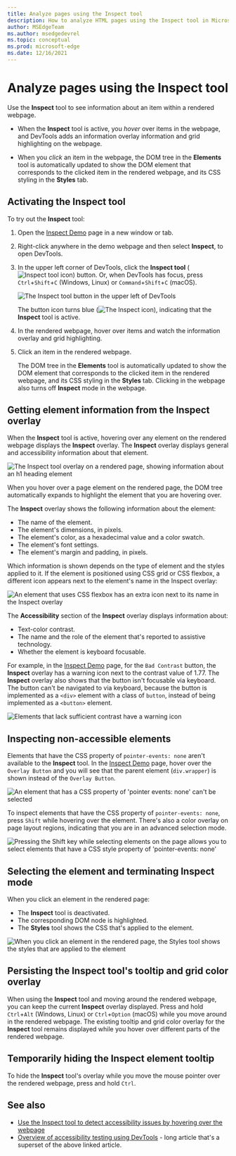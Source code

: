 ```yaml
---
title: Analyze pages using the Inspect tool
description: How to analyze HTML pages using the Inspect tool in Microsoft Edge DevTools.
author: MSEdgeTeam
ms.author: msedgedevrel
ms.topic: conceptual
ms.prod: microsoft-edge
ms.date: 12/16/2021
---
```

# Analyze pages using the Inspect tool

Use the **Inspect** tool to see information about an item within a rendered webpage.

* When the **Inspect** tool is active, you _hover_ over items in the webpage, and DevTools adds an information overlay information and grid highlighting on the webpage.

* When you _click_ an item in the webpage, the DOM tree in the **Elements** tool is automatically updated to show the DOM element that corresponds to the clicked item in the rendered webpage, and its CSS styling in the **Styles** tab.


<!-- ====================================================================== -->
## Activating the Inspect tool

To try out the **Inspect** tool:

1. Open the [Inspect Demo](https://microsoftedge.github.io/Demos/devtools-inspect) page in a new window or tab.

1. Right-click anywhere in the demo webpage and then select **Inspect**, to open DevTools.

1. In the upper left corner of DevTools, click the **Inspect tool** (![Inspect tool icon](../media/inspect-tool-icon-light-theme.png)) button.  Or, when DevTools has focus, press `Ctrl`+`Shift`+`C` (Windows, Linux) or `Command`+`Shift`+`C` (macOS).

   ![The Inspect tool button in the upper left of DevTools](images/inspect-tool-button.msft.png)

   The button icon turns blue (![The Inspect icon](../media/inspect-tool-icon-blue-light-theme.png)), indicating that the **Inspect** tool is active.

1. In the rendered webpage, hover over items and watch the information overlay and grid highlighting.

1. Click an item in the rendered webpage.

   The DOM tree in the **Elements** tool is automatically updated to show the DOM element that corresponds to the clicked item in the rendered webpage, and its CSS styling in the **Styles** tab.  Clicking in the webpage also turns off **Inspect** mode in the webpage.


<!-- ====================================================================== -->
## Getting element information from the Inspect overlay

When the **Inspect** tool is active, hovering over any element on the rendered webpage displays the **Inspect** overlay.  The **Inspect** overlay displays general and accessibility information about that element.

![The Inspect tool overlay on a rendered page, showing information about an `h1` heading element](images/inspect-tool-padding-margin.msft.png)

When you hover over a page element on the rendered page, the DOM tree automatically expands to highlight the element that you are hovering over.

The **Inspect** overlay shows the following information about the element:

* The name of the element.
* The element's dimensions, in pixels.
* The element's color, as a hexadecimal value and a color swatch.
* The element's font settings.
* The element's margin and padding, in pixels.

Which information is shown depends on the type of element and the styles applied to it.  If the element is positioned using CSS grid or CSS flexbox, a different icon appears next to the element's name in the Inspect overlay:

![An element that uses CSS flexbox has an extra icon next to its name in the Inspect overlay](images/inspect-tool-flexbox-element.msft.png)

The **Accessibility** section of the **Inspect** overlay displays information about:

* Text-color contrast.
* The name and the role of the element that's reported to assistive technology.
* Whether the element is keyboard focusable.

For example, in the [Inspect Demo](https://microsoftedge.github.io/Demos/devtools-inspect) page, for the `Bad Contrast` button, the **Inspect** overlay has a warning icon next to the contrast value of 1.77.  The **Inspect** overlay also shows that the button isn't focusable via keyboard.  The button can't be navigated to via keyboard, because the button is implemented as a `<div>` element with a class of `button`, instead of being implemented as a `<button>` element.

![Elements that lack sufficient contrast have a warning icon](images/inspect-tool-bad-contrast.msft.png)


<!-- ====================================================================== -->
## Inspecting non-accessible elements

Elements that have the CSS property of `pointer-events: none` aren't available to the **Inspect** tool.  In the [Inspect Demo](https://microsoftedge.github.io/Demos/devtools-inspect) page, hover over the `Overlay Button` and you will see that the parent element (`div.wrapper`) is shown instead of the `Overlay Button`.

![An element that has a CSS property of 'pointer events: none' can't be selected](images/inspect-tool-element-element-without-pointer-events.msft.png)

To inspect elements that have the CSS property of `pointer-events: none`, press `Shift` while hovering over the element.  There's also a color overlay on page layout regions, indicating that you are in an advanced selection mode.

![Pressing the Shift key while selecting elements on the page allows you to select elements that have a CSS style property of 'pointer-events: none'](images/inspect-tool-with-shift.msft.png)


<!-- ====================================================================== -->
## Selecting the element and terminating Inspect mode

When you click an element in the rendered page:

*  The **Inspect** tool is deactivated.
*  The corresponding DOM node is highlighted.
*  The **Styles** tool shows the CSS that's applied to the element.

![When you click an element in the rendered page, the Styles tool shows the styles that are applied to the element](images/inspect-tool-highlighted-styles.msft.png)


<!-- ====================================================================== -->
## Persisting the Inspect tool's tooltip and grid color overlay
<!-- keep sync'd:
* [Persisting the Inspect tool's tooltip and grid color overlay](../accessibility/navigation.md#persisting-the-inspect-tools-tooltip-and-grid-color-overlay) in _Navigate DevTools with assistive technology_ -->

When using the **Inspect** tool and moving around the rendered webpage, you can keep the current **Inspect** overlay displayed.  Press and hold `Ctrl`+`Alt` (Windows, Linux) or `Ctrl`+`Option` (macOS) while you move around in the rendered webpage.  The existing tooltip and grid color overlay for the **Inspect** tool remains displayed while you hover over different parts of the rendered webpage.


<!-- ====================================================================== -->
## Temporarily hiding the Inspect element tooltip

To hide the **Inspect** tool's overlay while you move the mouse pointer over the rendered webpage, press and hold `Ctrl`.


<!-- ====================================================================== -->
## See also

* [Use the Inspect tool to detect accessibility issues by hovering over the webpage](../accessibility/test-inspect-tool.md)
* [Overview of accessibility testing using DevTools](../accessibility/accessibility-testing-in-devtools.md) - long article that's a superset of the above linked article.
